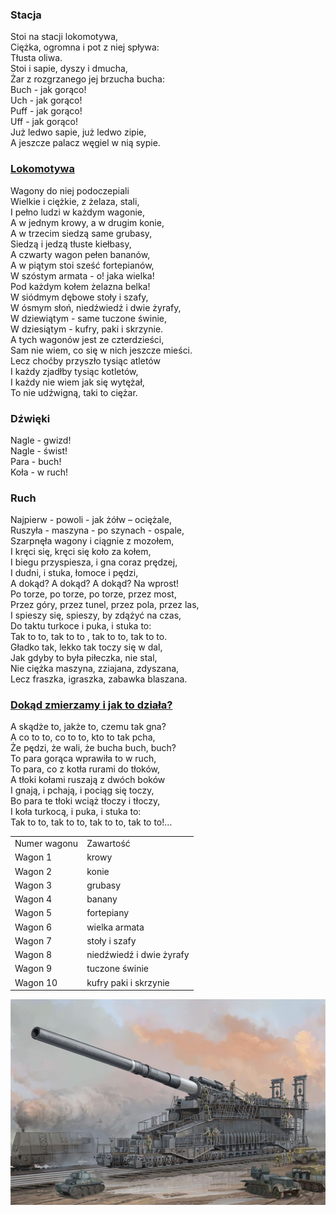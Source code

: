 <html>
<head>
<link rel="stylesheet" href="zadanie.css">
</head>
<body>


<h3>Stacja</h3>
<p>  Stoi na stacji lokomotywa,<br>
Ciężka, ogromna i pot z niej spływa:<br>
Tłusta oliwa.<br>
Stoi i sapie, dyszy i dmucha,<br>
Żar z rozgrzanego jej brzucha bucha:<br>
Buch - jak gorąco!<br>
Uch - jak gorąco!<br>
Puff - jak gorąco!<br>
Uff - jak gorąco!<br>
Już ledwo sapie, już ledwo zipie,<br>
  A jeszcze palacz węgiel w nią sypie.</p>

<h3><a href="https://pl.wikipedia.org/wiki/Lokomotywa" target="_blank">Lokomotywa</a></h3>
<p>  Wagony do niej podoczepiali<br>
Wielkie i ciężkie, z żelaza, stali,<br>
I pełno ludzi w każdym wagonie,<br>
A w jednym krowy, a w drugim konie,<br>
A w trzecim siedzą same grubasy,<br>
Siedzą i jedzą tłuste kiełbasy,<br>
A czwarty wagon pełen bananów,<br>
A w piątym stoi sześć fortepianów,<br>
W szóstym armata - o! jaka wielka!<br>
Pod każdym kołem żelazna belka!<br>
W siódmym dębowe stoły i szafy,<br>
W ósmym słoń, niedźwiedź i dwie żyrafy,<br>
W dziewiątym - same tuczone świnie,<br>
W dziesiątym - kufry, paki i skrzynie.<br>
A tych wagonów jest ze czterdzieści,<br>
Sam nie wiem, co się w nich jeszcze mieści.<br>
Lecz choćby przyszło tysiąc atletów<br>
I każdy zjadłby tysiąc kotletów,<br>
I każdy nie wiem jak się wytężał,<br>
To nie udźwigną, taki to ciężar.</p>

<h3>Dźwięki</h3>
<p>Nagle - gwizd!<br>
Nagle - świst!<br>
Para - buch!<br>
  Koła - w ruch!</p>

<h3>Ruch</h3>
<p>  Najpierw - powoli - jak żółw – ociężale,<br>
Ruszyła - maszyna - po szynach - ospale,<br>
Szarpnęła wagony i ciągnie z mozołem,<br>
I kręci się, kręci się koło za kołem,<br>
I biegu przyspiesza, i gna coraz prędzej,<br>
I dudni, i stuka, łomoce i pędzi,<br>
A dokąd? A dokąd? A dokąd? Na wprost!<br>
Po torze, po torze, po torze, przez most,<br>
Przez góry, przez tunel, przez pola, przez las,<br>
I spieszy się, spieszy, by zdążyć na czas,<br>
Do taktu turkoce i puka, i stuka to:<br>
Tak to to, tak to to , tak to to, tak to to.<br>
Gładko tak, lekko tak toczy się w dal,<br>
Jak gdyby to była piłeczka, nie stal,<br>
Nie ciężka maszyna, zziajana, zdyszana,<br>
  Lecz fraszka, igraszka, zabawka blaszana.</p>

<h3><a href="https://pl.wikipedia.org/wiki/Silnik_parowy" target="_blank">Dokąd zmierzamy i jak to działa?</a></h3>
<p>  A skądże to, jakże to, czemu tak gna?<br>
A co to to, co to to, kto to tak pcha,<br>
Że pędzi, że wali, że bucha buch, buch?<br>
To para gorąca wprawiła to w ruch,<br>
To para, co z kotła rurami do tłoków,<br>
A tłoki kołami ruszają z dwóch boków<br>
I gnają, i pchają, i pociąg się toczy,<br>
Bo para te tłoki wciąż tłoczy i tłoczy,<br>
I koła turkocą, i puka, i stuka to:<br>
  Tak to to, tak to to, tak to to, tak to to!…</p>

<table>
  <tr><td>Numer wagonu</td><td>Zawartość</td></tr>
  <tr><td>Wagon 1</td><td>krowy</td></tr>
  <tr><td>Wagon 2</td><td>konie</td></tr>
  <tr><td>Wagon 3</td><td>grubasy</td></tr>
  <tr><td>Wagon 4</td><td>banany</td></tr>
  <tr><td>Wagon 5</td><td>fortepiany</td></tr>
  <tr><td>Wagon 6</td><td>wielka armata</td></tr>
  <tr><td>Wagon 7</td><td>stoły i szafy</td></tr>
  <tr><td>Wagon 8</td><td>niedźwiedź i dwie żyrafy</td></tr>
  <tr><td>Wagon 9</td><td>tuczone świnie</td></tr>
  <tr><td>Wagon 10</td><td>kufry paki i skrzynie</td></tr>
</table>

<img src="2-17.jpg" alt="Schwerer Gustav">

</body>
</html>
